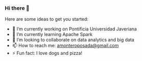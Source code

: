 ### Hi there 👋

<!--
**amontero89/amontero89** is a ✨ _special_ ✨ repository because its `README.md` (this file) appears on your GitHub profile.
-->

Here are some ideas to get you started:

- 🔭 I’m currently working on Pontificia Universidad Javeriana
- 🌱 I’m currently learning Apache Spark
- 👯 I’m looking to collaborate on data analytics and big data
- 📫 How to reach me: amonteroposada@gmail.com
- ⚡ Fun fact: I love dogs and pizza!

